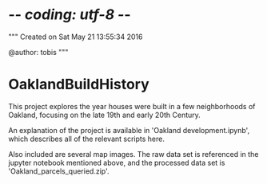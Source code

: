 # -*- coding: utf-8 -*-
"""
Created on Sat May 21 13:55:34 2016

@author: tobis
"""

# OaklandBuildHistory

This project explores the year houses were built in a few
neighborhoods of Oakland, focusing on the late 19th and early 20th
Century.

An explanation of the project is available in 'Oakland
development.ipynb', which describes all of the relevant scripts here.

Also included are several map images.  The raw data set is referenced
in the jupyter notebook mentioned above, and the processed data set is
'Oakland_parcels_queried.zip'.
